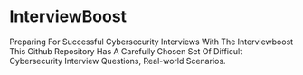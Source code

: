 # InterviewBoost
Preparing For Successful Cybersecurity Interviews With The Interviewboost This Github Repository Has A Carefully Chosen Set Of Difficult Cybersecurity Interview Questions, Real-world Scenarios.
